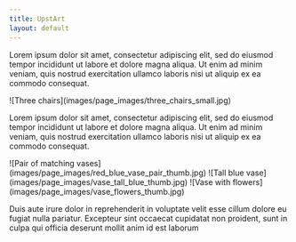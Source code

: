 ```yaml
---
title: UpstArt
layout: default
---
```


Lorem ipsum dolor sit amet, consectetur adipiscing elit, sed do eiusmod tempor incididunt ut labore et dolore magna aliqua. Ut enim ad minim veniam, quis nostrud exercitation ullamco laboris nisi ut aliquip ex ea commodo consequat.

<div class="thumbgrid" markdown="1">
![Three chairs](images/page_images/three_chairs_small.jpg)
</div>

Lorem ipsum dolor sit amet, consectetur adipiscing elit, sed do eiusmod tempor incididunt ut labore et dolore magna aliqua. Ut enim ad minim veniam, quis nostrud exercitation ullamco laboris nisi ut aliquip ex ea commodo consequat.

<div class="thumbgrid" markdown="1">
![Pair of matching vases](images/page_images/red_blue_vase_pair_thumb.jpg)
![Tall blue vase](images/page_images/vase_tall_blue_thumb.jpg)
![Vase with flowers](images/page_images/vase_flowers_thumb.jpg)
</div>

Duis aute irure dolor in reprehenderit in voluptate velit esse cillum dolore eu fugiat nulla pariatur. Excepteur sint occaecat cupidatat non proident, sunt in culpa qui officia deserunt mollit anim id est laborum
